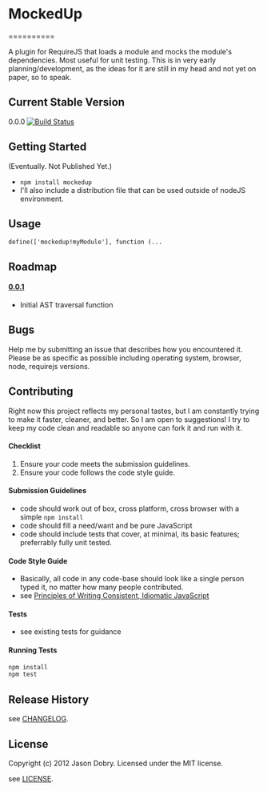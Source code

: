 # MockedUp
==========

A plugin for RequireJS that loads a module and mocks the module's dependencies. Most useful for unit testing. This is in very early planning/development, as the ideas for it are still in my head and not yet on paper, so to speak.

## Current Stable Version
0.0.0   [![Build Status](https://secure.travis-ci.org/jmdobry/mockedup.png)](http://travis-ci.org/jmdobry/mockedup)

## Getting Started

(Eventually. Not Published Yet.)
* `npm install mockedup`
* I'll also include a distribution file that can be used outside of nodeJS environment.

## Usage

`define(['mockedup!myModule'], function (...`

## Roadmap

#### [0.0.1](https://github.com/jmdobry/MockedUp/issues?milestone=2)
* Initial AST traversal function

## Bugs

Help me by submitting an issue that describes how you encountered it. Please be as specific as possible including operating system, browser, node, requirejs versions.

## Contributing

Right now this project reflects my personal tastes, but I am constantly trying to make it faster, cleaner, and better. So I am open to suggestions! I try to keep my code clean and readable so anyone can fork it and run with it.

#### Checklist

1. Ensure your code meets the submission guidelines.
2. Ensure your code follows the code style guide.

#### Submission Guidelines

* code should work out of box, cross platform, cross browser with a simple `npm install`
* code should fill a need/want and be pure JavaScript
* code should include tests that cover, at minimal, its basic features; preferrably fully unit tested.

#### Code Style Guide

* Basically, all code in any code-base should look like a single person typed it, no matter how many people contributed.
* see [Principles of Writing Consistent, Idiomatic JavaScript](https://github.com/jmdobry/idiomatic.js)

#### Tests

* see existing tests for guidance

#### Running Tests
```bash
npm install
npm test
```

## Release History

see [CHANGELOG](/jmdobry/MockedUp/blob/master/CHANGELOG.md).

## License
Copyright (c) 2012 Jason Dobry.
Licensed under the MIT license.

see [LICENSE](/jmdobry/MockedUp/blob/master/LICENSE-MIT.md).